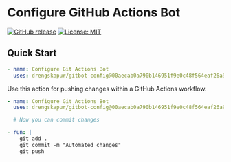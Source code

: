 # Configure GitHub Actions Bot

[![GitHub release](https://img.shields.io/github/release/drengskapur/gitbot-config.svg)](https://github.com/drengskapur/gitbot-config/releases)
[![License: MIT](https://img.shields.io/badge/License-MIT-yellow.svg)](https://opensource.org/licenses/MIT)

## Quick Start

```yaml
- name: Configure Git Actions Bot
  uses: drengskapur/gitbot-config@00aecab0a790b146951f9e0c48f564eaf26a9df6 # v1.1.2
```

Use this action for pushing changes within a GitHub Actions workflow.

```yaml
- name: Configure Git Actions Bot
  uses: drengskapur/gitbot-config@00aecab0a790b146951f9e0c48f564eaf26a9df6 # v1.1.2

  # Now you can commit changes

- run: |
    git add .
    git commit -m "Automated changes"
    git push
```
